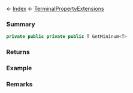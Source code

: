 ← [Index](Api-Index) ← [TerminalPropertyExtensions](Sandbox.ModAPI.Interfaces.TerminalPropertyExtensions)

### Summary

```csharp
private public private public T GetMininum<T>
```

### Returns

### Example

### Remarks

